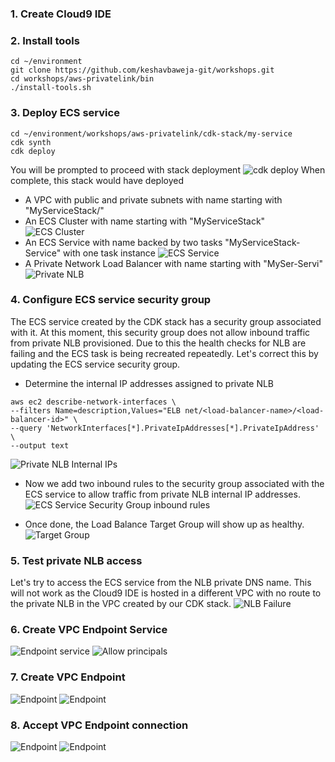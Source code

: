 ### 1. Create Cloud9 IDE
### 2. Install tools
```
cd ~/environment
git clone https://github.com/keshavbaweja-git/workshops.git
cd workshops/aws-privatelink/bin
./install-tools.sh
```
### 3. Deploy ECS service
```
cd ~/environment/workshops/aws-privatelink/cdk-stack/my-service
cdk synth
cdk deploy
```
You will be prompted to proceed with stack deployment
![cdk deploy](.assets/cdk-deploy.png)
When complete, this stack would have deployed
- A VPC with public and private subnets with name starting with "MyServiceStack/" 
- An ECS Cluster with name starting with "MyServiceStack"
![ECS Cluster](.assets/ecs-cluster.png)
- An ECS Service with name backed by two tasks "MyServiceStack-Service" with one task instance
![ECS Service](.assets/ecs-cluster.png)
- A Private Network Load Balancer with name starting with "MySer-Servi"
![Private NLB](.assets/private-nlb.png)

### 4. Configure ECS service security group
The ECS service created by the CDK stack has a security group associated with it. At this moment, this security group does not allow inbound traffic from private NLB provisioned. Due to this the health checks for NLB are failing and the ECS task is being recreated repeatedly. Let's correct this by updating the ECS service security group.

- Determine the internal IP addresses assigned to private NLB
```
aws ec2 describe-network-interfaces \
--filters Name=description,Values="ELB net/<load-balancer-name>/<load-balancer-id>" \
--query 'NetworkInterfaces[*].PrivateIpAddresses[*].PrivateIpAddress' \
--output text
```
![Private NLB Internal IPs](.assets/private-nlb-internal-ips.png)

- Now we add two inbound rules to the security group associated with the ECS service to allow traffic from private NLB internal IP addresses.
![ECS Service Security Group inbound rules](.assets/ecs-service-security-group-inbound-rules.png)

- Once done, the Load Balance Target Group will show up as healthy.
![Target Group](.assets/target-group.png)

### 5. Test private NLB access
Let's try to access the ECS service from the NLB private DNS name. This will not work as the Cloud9 IDE is hosted in a different VPC with no route to the private NLB in the VPC created by our CDK stack.
![NLB Failure](.assets/nlb-failure.png)

### 6. Create VPC Endpoint Service
![Endpoint service](.assets/endpoint-service.png)
![Allow principals](.assets/allow-principals.png)

### 7. Create VPC Endpoint 
![Endpoint](.assets/create-endpoint-1.png)
![Endpoint](.assets/create-endpoint-2.png)

### 8. Accept VPC Endpoint connection
![Endpoint](.assets/accept-connection-1.png)
![Endpoint](.assets/accept-connection-2.png)


